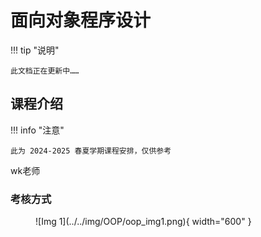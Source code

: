 # 面向对象程序设计

!!! tip "说明"

    此文档正在更新中……

## 课程介绍

!!! info "注意"

    此为 2024-2025 春夏学期课程安排，仅供参考

wk老师

### 考核方式

<figure markdown="span">
  ![Img 1](../../img/OOP/oop_img1.png){ width="600" }
</figure>